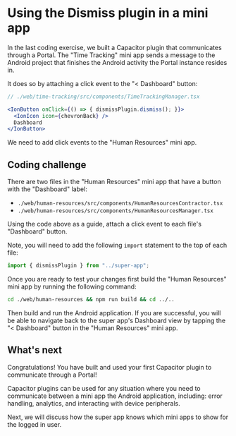 # Using the Dismiss plugin in a mini app

In the last coding exercise, we built a Capacitor plugin that communicates through a Portal. The "Time Tracking" mini app sends a message to the Android project that finishes the Android activity the Portal instance resides in. 

It does so by attaching a click event to the "< Dashboard" button:

```jsx
// ./web/time-tracking/src/components/TimeTrackingManager.tsx

<IonButton onClick={() => { dismissPlugin.dismiss(); }}>
  <IonIcon icon={chevronBack} />
  Dashboard
</IonButton>
```

We need to add click events to the "Human Resources" mini app.

## Coding challenge

There are two files in the "Human Resources" mini app that have a button with the "Dashboard" label:

- `./web/human-resources/src/components/HumanResourcesContractor.tsx`
- `./web/human-resources/src/components/HumanResourcesManager.tsx`

Using the code above as a guide, attach a click event to each file's "Dashboard" button. 

Note, you will need to add the following `import` statement to the top of each file:

```typescript
import { dismissPlugin } from "../super-app";
```

Once you are ready to test your changes first build the "Human Resources" mini app by running the following command:

```bash
cd ./web/human-resources && npm run build && cd ../..
```

Then build and run the Android application. If you are successful, you will be able to navigate back to the super app's Dashboard view by tapping the "< Dashboard" button in the "Human Resources" mini app.

## What's next

Congratulations! You have built and used your first Capacitor plugin to communicate through a Portal! 

Capacitor plugins can be used for any situation where you need to communicate between a mini app the Android application, including: error handling, analytics, and interacting with device peripherals.

Next, we will discuss how the super app knows which mini apps to show for the logged in user. 